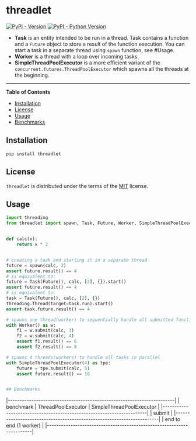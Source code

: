 # threadlet

[![PyPI - Version](https://img.shields.io/pypi/v/threadlet.svg)](https://pypi.org/project/threadlet)
[![PyPI - Python Version](https://img.shields.io/pypi/pyversions/threadlet.svg)](https://pypi.org/project/threadlet)

* **Task** is an entity intended to be run in a thread. Task contains a function and a `Future` object to store a result of the function execution.
You can start a task in a separate thread using `spawn` function, see #Usage.
* **Worker** is a thread with a loop over incoming tasks.
* **SimpleThreadPoolExecutor** is a more efficient variant of the `concurrent.futures.ThreadPoolExecutor` which spawns all the threads at the beginning.

-----

**Table of Contents**

- [Installation](#installation)
- [License](#license)
- [Usage](#usage)
- [Benchmarks](#benchmarks)

## Installation

```console
pip install threadlet
```

## License

`threadlet` is distributed under the terms of the [MIT](https://spdx.org/licenses/MIT.html) license.

## Usage

```python
import threading
from threadlet import spawn, Task, Future, Worker, SimpleThreadPoolExecutor


def calc(x):
    return x * 2


# creating a task and starting it in a separate thread
future = spawn(calc, 2)
assert future.result() == 4
# is equivalent to:
future = Task(Future(), calc, [2], {}).start()
assert future.result() == 4
# is equivalent to:
task = Task(Future(), calc, [2], {})
threading.Thread(target=task.run).start()
assert task.future.result() == 4

# spawns one thread(worker) to sequentially handle all submitted functions
with Worker() as w:
    f1 = w.submit(calc, 3)
    f2 = w.submit(calc, 4)
    assert f1.result() == 6
    assert f2.result() == 8

# spawns 4 threads(workers) to handle all tasks in parallel
with SimpleThreadPoolExecutor(4) as tpe:
    future = tpe.submit(calc, 5)
    assert future.result() == 10


## Benchmarks
```
|-----------------------------------------------------------------------|
| benchmark             | ThreadPoolExecutor | SimpleThreadPoolExecutor |
|-----------------------------------------------------------------------|
| submit                |
|-----------------------------------------------------------------------|
| end to end (1 worker) |
|-----------------------------------------------------------------------|
```

```
